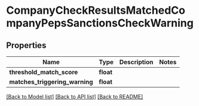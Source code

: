 # CompanyCheckResultsMatchedCompanyPepsSanctionsCheckWarning

## Properties
Name | Type | Description | Notes
------------ | ------------- | ------------- | -------------
**threshold_match_score** | **float** |  | 
**matches_triggering_warning** | **float** |  | 

[[Back to Model list]](../README.md#documentation-for-models) [[Back to API list]](../README.md#documentation-for-api-endpoints) [[Back to README]](../README.md)


